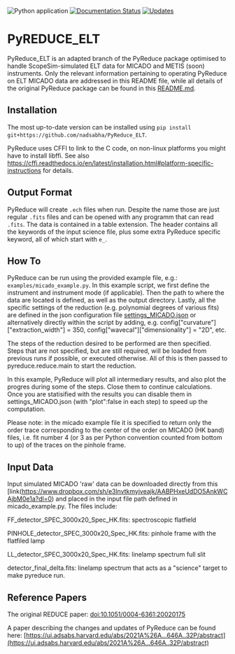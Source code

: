 ![Python application](https://github.com/nadsabha/PyReduce_ELT/workflows/Python%20application/badge.svg)
[![Documentation Status](https://readthedocs.org/projects/pyreduce-astro/badge/?version=latest)](https://pyreduce-astro.readthedocs.io/en/latest/?badge=latest)
[![Updates](https://pyup.io/repos/github/nadsabha/PyReduce_ELT/shield.svg)](https://pyup.io/repos/github/nadsabha/PyReduce_ELT/)

# PyREDUCE_ELT

PyReduce_ELT is an adapted branch of the PyReduce package optimised to handle ScopeSim-simulated ELT data for MICADO and METIS (soon) instruments. Only the relevant information pertaining to operating PyReduce on ELT MICADO data are addressed in this README file, while all details of the original PyReduce package can be found in this [README.md](https://github.com/AWehrhahn/PyReduce/blob/master/README.md).




Installation
------------

The most up-to-date version can be installed using ``pip install git+https://github.com/nadsabha/PyReduce_ELT``. 

PyReduce uses CFFI to link to the C code, on non-linux platforms you might have to install libffi.
See also https://cffi.readthedocs.io/en/latest/installation.html#platform-specific-instructions for details.

Output Format
-------------
PyReduce will create ``.ech`` files when run. Despite the name those are just regular ``.fits`` files and can be opened with any programm that can read ``.fits``. The data is contained in a table extension. The header contains all the keywords of the input science file, plus some extra PyReduce specific keyword, all of which start with ``e_``. 

How To
------
PyReduce can be run using the provided example file, e.g.:
``examples/micado_example.py``.
In this example script, we first define the instrument and instrument mode (if applicable). Then the path to where the data are located is defined, as well as the output directory. Lastly, all the specific settings of the reduction (e.g. polynomial degrees of various fits) are defined in the json configuration file [settings_MICADO.json](https://github.com/nadsabha/PyReduce_ELT/blob/master/pyreduce/settings/settings_MICADO.json) or alternatively directly within the script by adding, e.g. config["curvature"]["extraction_width"] = 350, config["wavecal"]["dimensionality"] = "2D", etc. 

The steps of the reduction desired to be performed are then specified. Steps that are not specified, but are still required, will be loaded from previous runs if possible, or executed otherwise.
All of this is then passed to pyreduce.reduce.main to start the reduction.

In this example, PyReduce will plot all intermediary results, and also plot the progres during some of the steps. Close them to continue calculations. Once you are statisified with the results you can disable them in settings_MICADO.json (with "plot":false in each step) to speed up the computation.

Please note: in the micado example file it is specified to return only the order trace corresponding to the center of the order on MICADO (HK band) files, i.e. fit number 4 (or 3 as per Python convention counted from bottom to up) of the traces on the pinhole frame. 


Input Data
------
Input simulated MICADO 'raw' data  can be downloaded directly from this [link\(https://www.dropbox.com/sh/e3lnvtkmyjveajk/AABPHxeUdDO5AnkWCAjbM0e1a?dl=0) and placed in the input file path defined in micado_example.py. The files include:

FF_detector_SPEC_3000x20_Spec_HK.fits: spectroscopic flatfield

PINHOLE_detector_SPEC_3000x20_Spec_HK.fits: pinhole frame with the flatfiled lamp

LL_detector_SPEC_3000x20_Spec_HK.fits: linelamp spectrum full slit

detector_final_delta.fits: linelamp spectrum that acts as a "science" target to make pyreduce run.



Reference Papers
------
The original REDUCE paper: [doi:10.1051/0004-6361:20020175](https://doi.org/10.1051/0004-6361:20020175)

A paper describing the changes and updates of PyReduce can be found here: [https://ui.adsabs.harvard.edu/abs/2021A%26A...646A..32P/abstract](https://ui.adsabs.harvard.edu/abs/2021A%26A...646A..32P/abstract)
